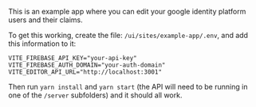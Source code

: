 This is an example app where you can edit your google identity platform users and their claims.

To get this working, create the file: `/ui/sites/example-app/.env`, and add this information to it:

```shell
VITE_FIREBASE_API_KEY="your-api-key"
VITE_FIREBASE_AUTH_DOMAIN="your-auth-domain"
VITE_EDITOR_API_URL="http://localhost:3001"
```

Then run `yarn install` and `yarn start` (the API will need to be running in one of the `/server` subfolders) and it should all work.
